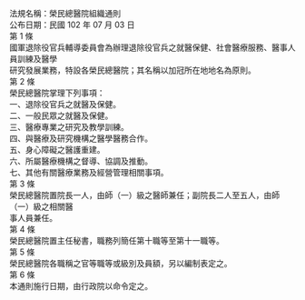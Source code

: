 法規名稱：榮民總醫院組織通則  
公布日期：民國 102 年 07 月 03 日  
第 1 條  
國軍退除役官兵輔導委員會為辦理退除役官兵之就醫保健、社會醫療服務、醫事人員訓練及醫學  
研究發展業務，特設各榮民總醫院；其名稱以加冠所在地地名為原則。  
第 2 條  
榮民總醫院掌理下列事項：  
一、退除役官兵之就醫及保健。  
二、一般民眾之就醫及保健。  
三、醫療專業之研究及教學訓練。  
四、與醫療及研究機構之醫學醫務合作。  
五、身心障礙之醫護重建。  
六、所屬醫療機構之督導、協調及推動。  
七、其他有關醫療業務及經營管理相關事項。  
第 3 條  
榮民總醫院置院長一人，由師（一）級之醫師兼任；副院長二人至五人，由師（一）級之相關醫  
事人員兼任。  
第 4 條  
榮民總醫院置主任秘書，職務列簡任第十職等至第十一職等。  
第 5 條  
榮民總醫院各職稱之官等職等或級別及員額，另以編制表定之。  
第 6 條  
本通則施行日期，由行政院以命令定之。  


